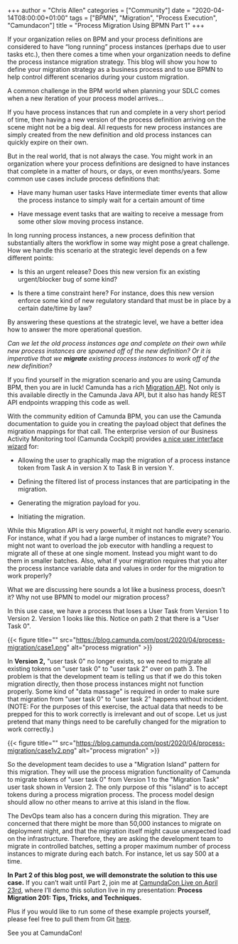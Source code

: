 +++
author = "Chris Allen"
categories = ["Community"]
date = "2020-04-14T08:00:00+01:00"
tags = ["BPMN", "Migration", "Process Execution", "Camundacon"]
title = "Process Migration Using BPMN Part 1"
+++

If your organization relies on BPM and your process definitions are considered to have “long running” process instances (perhaps due to user tasks etc.), then there comes a time when your organization needs to define the process instance migration strategy. This blog will show you how to define your migration strategy as a business process and to use BPMN to help control different scenarios during your custom migration.

<!--more-->

A common challenge in the BPM world when planning your SDLC comes when a new iteration of your process model arrives...

If you have process instances that run and complete in a very short period of time, then having a new version of the process definition arriving on the scene might not be a big deal. All requests for new process instances are simply created from the new definition and old process instances can quickly expire on their own.

But in the real world, that is not always the case. You might work in an organization where your process definitions are designed to have instances that complete in a matter of hours, or days, or even months/years.  Some common use cases include process definitions that:

- Have many human user tasks
Have intermediate timer events that allow the process instance to simply wait for a certain amount of time

- Have message event tasks that are waiting to receive a message from some other slow moving process instance.

In long running process instances, a new process definition that substantially alters the workflow in some way might pose a great challenge. How we handle this scenario at the strategic level depends on a few different points:

- Is this an urgent release? Does this new version fix an existing urgent/blocker bug of some kind?

- Is there a time constraint here? For instance, does this new version enforce some kind of new regulatory standard that must be in place by a certain date/time by law?

By answering these questions at the strategic level, we have a better idea how to answer the more operational question.

*Can we let the old process instances age and complete on their own while new process instances are spawned off of the new definition? Or it is imperative that we __migrate__ existing process instances to work off of the new definition?*

If you find yourself in the migration scenario and you are using Camunda BPM, then you are in luck! Camunda has a rich [Migration API](https://docs.camunda.org/manual/7.12/reference/rest/migration/).  Not only is this available directly in the Camunda Java API, but it also has handy REST API endpoints wrapping this code as well.

With the community edition of Camunda BPM, you can use the Camunda documentation to guide you in creating the payload object that defines the migration mappings for that call. The enterprise version of our Business Activity Monitoring tool (Camunda Cockpit) provides [a nice user interface wizard](https://docs.camunda.org/manual/7.12/webapps/cockpit/bpmn/process-instance-migration/) for:

- Allowing the user to graphically map the migration of a process instance token from Task A in version X to Task B in version Y.

- Defining the filtered list of process instances that are participating in the migration.

- Generating the migration payload for you.

- Initiating the migration.

While this Migration API is very powerful, it might not handle every scenario. For instance, what if you had a large number of instances to migrate? You might not want to overload the job executor with handling a request to migrate all of these at one single moment. Instead you might want to do them in smaller batches. Also, what if your migration requires that you alter the process instance variable data and values in order for the migration to work properly?

What we are discussing here sounds a lot like a business process, doesn’t it? Why not use BPMN to model our migration process?

In this use case, we have a process that loses a User Task from Version 1 to Version 2.
Version 1 looks like this. Notice on path 2 that there is a "User Task 0".

{{< figure title="" src="https://blog.camunda.com/post/2020/04/process-migration/case1.png" alt="process migration" >}}

In __Version 2,__ "user task 0" no longer exists, so we need to migrate all existing tokens on "user task 0" to "user task 2" over on path 3. The problem is that the development team is telling us that if we do this token migration directly, then those process instances might not function properly. Some kind of "data massage" is required in order to make sure that migration from "user task 0" to "user task 2" happens without incident.
(NOTE: For the purposes of this exercise, the actual data that needs to be prepped for this to work correctly is irrelevant and out of scope. Let us just pretend that many things need to be carefully changed for the migration to work correctly.)

{{< figure title="" src="https://blog.camunda.com/post/2020/04/process-migration/case1v2.png" alt="process migration" >}}

So the development team decides to use a "Migration Island" pattern for this migration. They will use the process migration functionality of Camunda to migrate tokens of "user task 0" from Version 1 to the "Migration Task" user task shown in Version 2. The only purpose of this "island" is to accept tokens during a process migration process. The process model design should allow no other means to arrive at this island in the flow.

The DevOps team also has a concern during this migration. They are concerned that there might be more than 50,000 instances to migrate on deployment night, and that the migration itself might cause unexpected load on the infrastructure. Therefore, they are asking the development team to migrate in controlled batches, setting a proper maximum number of process instances to migrate during each batch. For instance, let us say 500 at a time.

__In Part 2 of this blog post, we will demonstrate the solution to this use case.__
If you can’t wait until Part 2, join me at [CamundaCon Live on April 23rd](https://www.camundacon.com/live/agenda-day1/), where I’ll demo this solution live in my presentation: __Process Migration 201: Tips, Tricks, and Techniques.__

Plus if you would like to run some of these example projects yourself, please feel free to pull them from Git [here](https://github.com/camunda-consulting/migration-examples).

See you at CamundaCon!

